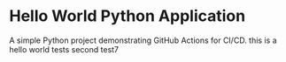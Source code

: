 # Hello World Python Application

A simple Python project demonstrating GitHub Actions for CI/CD.
this is a hello world tests
second test7